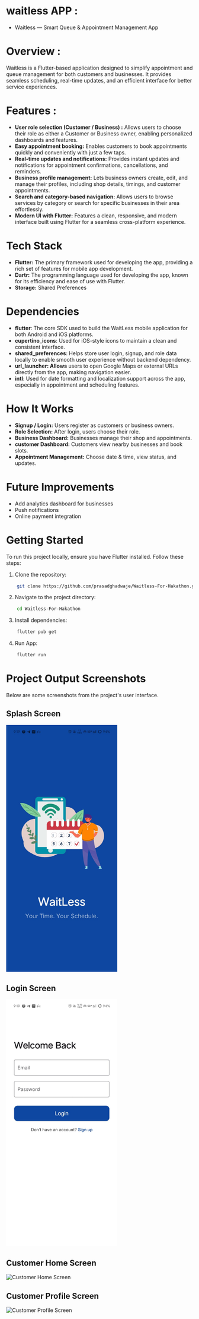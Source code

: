 # waitless APP :
- Waitless — Smart Queue & Appointment Management App

# Overview :
Waitless is a Flutter-based application designed to simplify appointment and queue management for both customers and businesses.
It provides seamless scheduling, real-time updates, and an efficient interface for better service experiences.

# Features :
- **User role selection (Customer / Business) :** Allows users to choose their role as either a Customer or Business owner, enabling personalized dashboards and features.
- **Easy appointment booking:** Enables customers to book appointments quickly and conveniently with just a few taps.
- **Real-time updates and notifications:** Provides instant updates and notifications for appointment confirmations, cancellations, and reminders.
- **Business profile management:** Lets business owners create, edit, and manage their profiles, including shop details, timings, and customer appointments.
- **Search and category-based navigation:** Allows users to browse services by category or search for specific businesses in their area effortlessly.
- **Modern UI with Flutter:** Features a clean, responsive, and modern interface built using Flutter for a seamless cross-platform experience.

# Tech Stack
- **Flutter:**  The primary framework used for developing the app, providing a rich set of features for mobile app development.
- **Dartr:** The programming language used for developing the app, known for its efficiency and ease of use with Flutter.
- **Storage:** Shared Preferences

# Dependencies
- **flutter**: The core SDK used to build the WaitLess mobile application for both Android and iOS platforms.
- **cupertino_icons**: Used for iOS-style icons to maintain a clean and consistent interface.
- **shared_preferences**: Helps store user login, signup, and role data locally to enable smooth user experience without backend dependency.
- **url_launcher: Allows** users to open Google Maps or external URLs directly from the app, making navigation easier.
- **intl**: Used for date formatting and localization support across the app, especially in appointment and scheduling features.

# How It Works
- **Signup / Login:** Users register as customers or business owners.
- **Role Selection:** After login, users choose their role.
- **Business Dashboard:** Businesses manage their shop and appointments.
- **customer Dashboard:** Customers view nearby businesses and book slots.
- **Appointment Management:** Choose date & time, view status, and updates.

# Future Improvements
- Add analytics dashboard for businesses
- Push notifications
- Online payment integration

# Getting Started
To run this project locally, ensure you have Flutter installed. Follow these steps:

1. Clone the repository:
```bash
    git clone https://github.com/prasadghadwaje/Waitless-For-Hakathon.git 
```
2. Navigate to the project directory:
```bash
    cd Waitless-For-Hakathon
```
3. Install dependencies:
```bash
    flutter pub get 
```
4. Run App:
```bash
    flutter run
```
# Project Output Screenshots
Below are some screenshots from the project's user interface.

## Splash Screen
<img src="assets/uiScreenShot/splashPage.jpg" alt="Splash Screen" width="300"/>

## Login Screen
<img src="assets/uiScreenShot/loginPage.jpg" alt="Login Screen" width="300"/>

## Customer Home Screen
<img src="assets/uiScreenShot/customerHomePage.png" alt="Customer Home Screen" width="300"/>

## Customer Profile Screen
<img src="assets/uiScreenShot/profilePage.png" alt="Customer Profile Screen" width="300"/>
